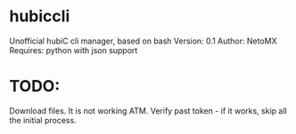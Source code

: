 # hubiccli
Unofficial hubiC cli manager, based on bash
Version: 0.1
Author: NetoMX
Requires: python with json support

# TODO:
Download files. It is not working ATM.
Verify past token - if it works, skip all the initial process.
